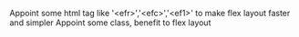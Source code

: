 
Appoint some html tag like '&lt;efr&gt;','&lt;efc&gt;','&lt;ef1&gt;' to make flex layout faster and simpler
Appoint some class, benefit to flex layout 
